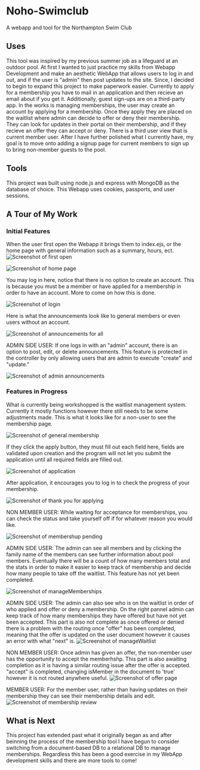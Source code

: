 # Noho-Swimclub
A webapp and tool for the Northampton Swim Club

## Uses
This tool was inspired by my previous summer job as a lifeguard at an outdoor pool. At first I wanted to just practice my skills from Webapp Development and make an aesthetic WebApp that allows users to log in and out, and if the user is "admin" then post updates to the site. Since, I decided to begin to expand this project to make paperwork easier. Currently to apply for a membership you have to mail in an application and then recieve an email about if you get it. Additionally, guest sign-ups are on a third-party app. In the works is managing memberships, the user may create an account by applying for a membership. Once they apply they are placed on the waitlist where admin can decide to offer or deny their membership. They can look for updates in their portal on their membership, and if they recieve an offer they can accept or deny. There is a third user view that is current member user. After I have further polished what I currently have, my goal is to move onto adding a signup page for current members to sign up to bring non-member guests to the pool. 

## Tools
This project was built using node.js and express with MongoDB as the database of choice. This Webapp uses cookies, passports, and user sessions.

## A Tour of My Work

### Initial Features

When the user first open the Webapp it brings them to index.ejs, or the home page with general information such as a summary, hours, ect. 
![Screenshot of first open](scImages/HomePage1.png)

![Screenshot of home page](scImages/HomePage2.png)



You may log in here, notice that there is no option to create an account. This is because you must be a member or have applied for a membership in order to have an account. More to come on how this is done.

![Screenshot of login](scImages/login.png)



Here is what the announcements look like to general members or even users without an account. 

![Screenshot of announcements for all](scImages/AnnouncementsAll.png)



ADMIN SIDE USER: If one logs in with an "admin" account, there is an option to post, edit, or delete announcements. This feature is protected in the controller by only allowing users that are admin to execute "create" and "update."

![Screenshot of admin announcements](scImages/membershipAdmin.png)

### Features in Progress

What is currently being workshopped is the waitlist management system. Currently it mostly functions however there still needs to be some adjustments made. This is what it looks like for a non-user to see the membership page. 

![Screenshot of general membership](scImages/MembershipAll.png)



If they click the apply button, they must fill out each field here, fields are validated upon creation and the program will not let you submit the application until all required fields are filled out.

![Screenshot of application](scImages/membershipApply.png)



After application, it encourages you to log in to check the progress of your membership.

![Screenshot of thank you for applying](scImages/thankyou.png)



NON MEMBER USER: While waiting for acceptance for memberships, you can check the status and take yourself off if for whatever reason you would like.

![Screenshot of membershup pending](scImages/membershipPending.png)



ADMIN SIDE USER: The admin can see all members and by clicking the family name of the members can see further information about pool members. Eventually there will be a count of how many members total and the stats in order to make it easier to keep track of membership and decide how many people to take off the waitlist. This feature has not yet been completed.

![Screenshot of manageMemberships](scImages/manageMembership.png)



ADMIN SIDE USER: The admin can also see who is on the waitlist in order of who applied and offer or deny a membership. On the right pannel admin can keep track of how many memberships they have offered but have not yet been accepted. This part is also not complete as once offered or denied there is a problem with the routing once "offer" has been completed, meaning that the offer is updated on the user document however it causes an error with what "next" is. 
![Screenshot of manageWaitlist](scImages/manageWaitlist.png)


NON MEMBER USER: Once admin has given an offer, the non-member user has the opportunity to accept the memberhshp. This part is also awaiting completion as it is having a similar routing issue after the offer is accepted. "accept" is completed, changing isMember in the document to 'true' however it is not routed anywhere useful.
![Screenshot of offer page](scImages/offerPage.png)


MEMBER USER: For the member user, rather than having updates on their membership they can see their membership details and edit. 
![Screenshot of membership review](scImages/membershipForMembers.png)


## What is Next
This project has extended past what it originally began as and after beinning the process of the membership tool I have begun to consider switching from a document-based DB to a relational DB to manage memberships. Regardless this has been a good exercise in my WebApp development skills and there are more tools to come!

